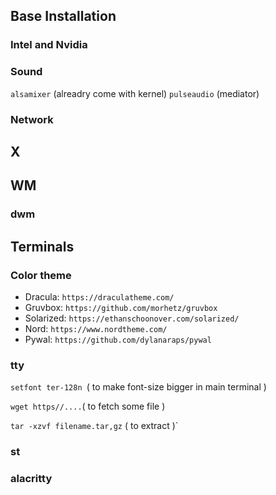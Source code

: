 ## Base Installation

### Intel and Nvidia
### Sound

`alsamixer` (alreadry come with kernel)
`pulseaudio` (mediator)
### Network

## X

## WM

### dwm

## Terminals
### Color theme
* Dracula: `https://draculatheme.com/`
* Gruvbox: `https://github.com/morhetz/gruvbox`
* Solarized: `https://ethanschoonover.com/solarized/`
* Nord: `https://www.nordtheme.com/`
* Pywal: `https://github.com/dylanaraps/pywal`
### tty

`setfont ter-128n `( to make font-size bigger in main terminal ) 

`wget https//....`( to fetch some file )

`tar -xzvf filename.tar,gz` ( to extract )`



### st

### alacritty

